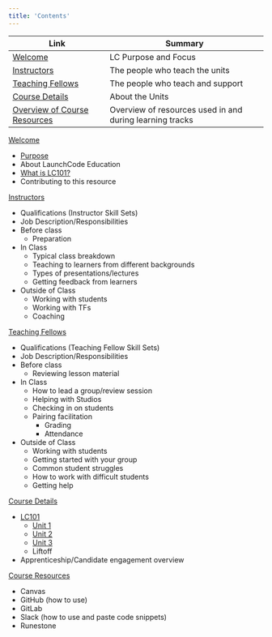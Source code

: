 ```yaml
---
title: 'Contents'
---
```


Link | Summary
|------------|-------------|
[Welcome](../course-staff-guide/welcome/) | LC Purpose and Focus
[Instructors](../course-staff-guide/instructors)  | The people who teach the units
[Teaching Fellows](../course-staff-guide/teaching-fellows) | The people who teach and support
[Course Details](../course-staff-guide/courses/) | About the Units
[Overview of Course Resources](../course-staff-guide/resources) | Overview of resources used in and during learning tracks

[Welcome](../course-staff-guide/welcome/)
- [Purpose](../course-staff-guide/welcome/purpose)
- About LaunchCode Education
- [What is LC101?](..course-staff-guide/courses/lc101)
- Contributing to this resource

[Instructors](../course-staff-guide/instructors)
- Qualifications (Instructor Skill Sets)
- Job Description/Responsibilities
- Before class
    - Preparation
- In Class
    - Typical class breakdown
    - Teaching to learners from different backgrounds
    - Types of presentations/lectures
    - Getting feedback from learners
- Outside of Class
    - Working with students
    - Working with TFs
    - Coaching

[Teaching Fellows](../course-staff-guide/teaching-fellows)
- Qualifications (Teaching Fellow Skill Sets)
- Job Description/Responsibilities 
- Before class
    - Reviewing lesson material
- In Class
    - How to lead a group/review session
    - Helping with Studios
    - Checking in on students
    - Pairing facilitation
        - Grading
        - Attendance
- Outside of Class
    - Working with students
    - Getting started with your group
    - Common student struggles
    - How to work with difficult students
    - Getting help

[Course Details](../course-staff-guide/courses/)
- [LC101](../course-staff-guide/courses/lc101)
    - [Unit 1](../course-staff-guide/courses/units)
    - [Unit 2](../course-staff-guide/courses/units/#unit-2)
    - [Unit 3](../course-staff-guide/courses/units/#unit-3)
    - Liftoff
- Apprenticeship/Candidate engagement overview

[Course Resources](../course-staff-guide/resources)
- Canvas
- GitHub (how to use)
- GitLab
- Slack (how to use and paste code snippets)
- Runestone
 